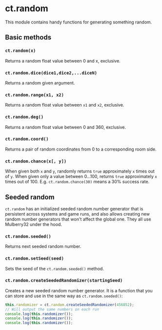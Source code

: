 # ct.random
This module contains handy functions for generating something random.

## Basic methods

### `ct.random(x)`
Returns a random float value between 0 and x, exclusive.

### `ct.random.dice(dice1,dice2,...diceN)`
Returns a random given argument.

### `ct.random.range(x1, x2)`
Returns a random float value between `x1` and `x2`, exclusive.

### `ct.random.deg()`
Returns a random float value between 0 and 360, exclusive.

### `ct.random.coord()`
Returns a pair of random coordinates from 0 to a corresponding room side.

### `ct.random.chance(x[, y])`
When given both `x` and `y`, randomly returns `true` approximately `x` times out of `y`. When given only a value between 0…100, returns `true` approximately `x` times out of 100. E.g. `ct.random.chance(30)` means a 30% success rate.

## Seeded random

`ct.random` has an initialized seeded random number generator that is persistent across systems and game runs, and also allows creating new random number generators that won't affect the global one. They all use Mulberry32 under the hood.

### `ct.random.seeded()`

Returns next seeded random number.

### `ct.random.setSeed(seed)`

Sets the seed of the `ct.random.seeded()` method.

### `ct.random.createSeededRandomizer(startingSeed)`

Creates a new seeded random number generator. It is a function that you can store and use in the same way as `ct.random.seeded()`:

```js
this.randomizer = ct.random.createSeededRandomizer(456852);
// Will output the same numbers on each run
console.log(this.randomizer());
console.log(this.randomizer());
console.log(this.randomizer());
```